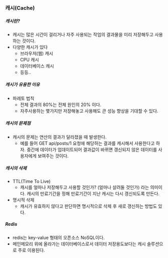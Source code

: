### 캐시(Cache)

##### 캐시란?

- 캐시는 많은 시간이 걸리거나 자주 사용되는 작업의 결과물을 미리 저장해두고 사용하는 것이다.
- 다양한 캐시가 있다
  - 브라우저(웹) 캐시
  - CPU 캐시
  - 데이터베이스 캐시
  - 등등..

##### 캐시가 유용한 이유

- 파레토 법칙
  - 전체 결과의 80%는 전체 원인의 20% 이다.
  - 자주사용하는 몇가지만 저장해놓고 사용해도 큰 성능 향상을 기대할 수 있다.

##### 캐시의 문제점

- 캐시의 문제는 연산의 결과가 달라졌을 때 발생한다. 
  - 예를 들어 GET api/posts/1 요청에 해당하는 결과를 캐시해서 사용한다고 하자. 중간에 데이터가 업데이트되어 결과값이 바뀌면 갱신되지 않은 데이터를 사용자에게 보여주는 것이다.

##### 캐시의 삭제

- TTL(Time To Live)
  - 캐시를 얼마나 저장해두고 사용할 것인가? (얼마나 살려둘 것인가) 라는 의미이다. 캐시의 만료기간을 정해 만료기간이 지난 캐시는 다시 갱신되도록 만든다.
- 명시적 삭제
  - 캐시가 유효하지 않다고 판단하면 명시적으로 삭제 후 새로 갱신하는 방법도 있다.

##### Redis

- redis는 key-value 형태의 오픈소스 NoSQL이다.
- 메인메모리 위에 올라가는 데이터베이스로서 데이터 저장용도보다는 캐시 솔루션으로 주로 이용된다.